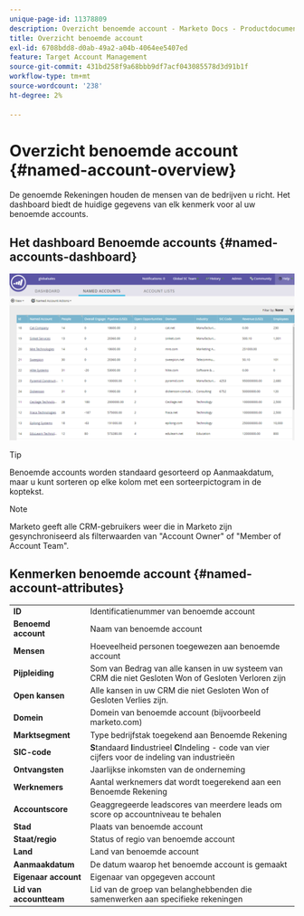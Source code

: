 ```yaml
---
unique-page-id: 11378809
description: Overzicht benoemde account - Marketo Docs - Productdocumentatie
title: Overzicht benoemde account
exl-id: 6708bdd8-d0ab-49a2-a04b-4064ee5407ed
feature: Target Account Management
source-git-commit: 431bd258f9a68bbb9df7acf043085578d3d91b1f
workflow-type: tm+mt
source-wordcount: '238'
ht-degree: 2%

---
```


# Overzicht benoemde account {#named-account-overview}

De genoemde Rekeningen houden de mensen van de bedrijven u richt. Het dashboard biedt de huidige gegevens van elk kenmerk voor al uw benoemde accounts.

## Het dashboard Benoemde accounts {#named-accounts-dashboard}

![](assets/one.png)

>[!TIP]
>
>Benoemde accounts worden standaard gesorteerd op Aanmaakdatum, maar u kunt sorteren op elke kolom met een sorteerpictogram in de koptekst.

>[!NOTE]
>
>Marketo geeft alle CRM-gebruikers weer die in Marketo zijn gesynchroniseerd als filterwaarden van &quot;Account Owner&quot; of &quot;Member of Account Team&quot;.

## Kenmerken benoemde account {#named-account-attributes}

<table> 
 <tbody> 
  <tr> 
   <td><strong>ID</strong></td> 
   <td>Identificatienummer van benoemde account</td> 
  </tr> 
  <tr> 
   <td><strong>Benoemd account</strong></td> 
   <td>Naam van benoemde account</td> 
  </tr> 
  <tr> 
   <td><strong>Mensen</strong></td> 
   <td>Hoeveelheid personen toegewezen aan benoemde account</td> 
  </tr> 
  <tr> 
   <td><strong>Pijpleiding</strong></td> 
   <td>Som van Bedrag van alle kansen in uw systeem van CRM die niet Gesloten Won of Gesloten Verloren zijn</td> 
  </tr> 
  <tr> 
   <td><strong>Open kansen</strong></td> 
   <td>Alle kansen in uw CRM die niet Gesloten Won of Gesloten Verlies zijn.</td> 
  </tr> 
  <tr> 
   <td><strong>Domein</strong></td> 
   <td>Domein van benoemde account (bijvoorbeeld marketo.com)</td> 
  </tr> 
  <tr> 
   <td><strong>Marktsegment</strong></td> 
   <td>Type bedrijfstak toegekend aan Benoemde Rekening</td> 
  </tr> 
  <tr> 
   <td><strong>SIC-code</strong></td> 
   <td><span><strong>S</strong>tandaard <strong>I</strong>industrieel <strong>C</strong>Indeling - code van vier cijfers voor de indeling van industrieën<br></span></td> 
  </tr> 
  <tr> 
   <td><strong>Ontvangsten</strong></td> 
   <td>Jaarlijkse inkomsten van de onderneming</td> 
  </tr> 
  <tr> 
   <td><strong>Werknemers</strong></td> 
   <td>Aantal werknemers dat wordt toegerekend aan een Benoemde Rekening</td> 
  </tr> 
  <tr> 
   <td colspan="1"><strong>Accountscore</strong></td> 
   <td colspan="1">Geaggregeerde leadscores van meerdere leads om score op accountniveau te behalen</td> 
  </tr> 
  <tr> 
   <td colspan="1"><strong>Stad</strong></td> 
   <td colspan="1">Plaats van benoemde account</td> 
  </tr> 
  <tr> 
   <td colspan="1"><strong>Staat/regio</strong></td> 
   <td colspan="1">Status of regio van benoemde account</td> 
  </tr> 
  <tr> 
   <td colspan="1"><strong>Land</strong></td> 
   <td colspan="1">Land van benoemde account</td> 
  </tr> 
  <tr> 
   <td colspan="1"><strong>Aanmaakdatum</strong></td> 
   <td colspan="1">De datum waarop het benoemde account is gemaakt</td> 
  </tr> 
  <tr> 
   <td colspan="1"><strong>Eigenaar account</strong></td> 
   <td colspan="1">Eigenaar van opgegeven account</td> 
  </tr> 
  <tr> 
   <td colspan="1"><strong>Lid van accountteam</strong></td> 
   <td colspan="1">Lid van de groep van belanghebbenden die samenwerken aan specifieke rekeningen</td> 
  </tr> 
 </tbody> 
</table>
